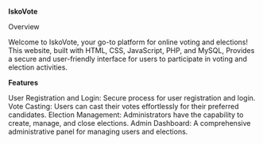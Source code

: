 **IskoVote** 

Overview

Welcome to IskoVote, your go-to platform for online voting and elections! 
This website, built with HTML, CSS, JavaScript, PHP, and MySQL, 
Provides a secure and user-friendly interface for users to participate in voting and election activities.

**Features**

User Registration and Login: Secure process for user registration and login.
Vote Casting: Users can cast their votes effortlessly for their preferred candidates.
Election Management: Administrators have the capability to create, manage, and close elections.
Admin Dashboard: A comprehensive administrative panel for managing users and elections.


